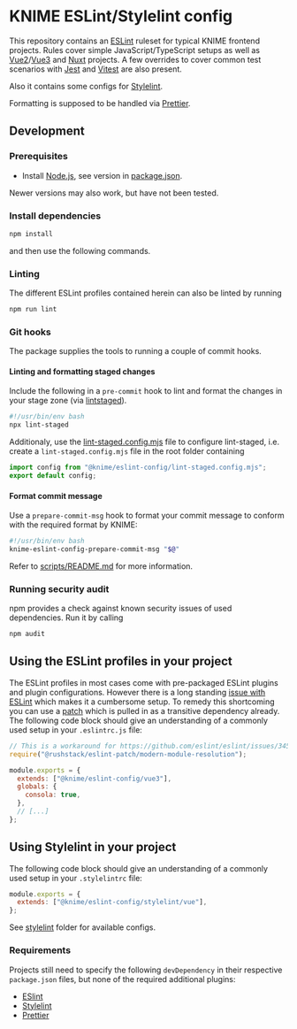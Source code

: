 # KNIME ESLint/Stylelint config

This repository contains an [ESLint] ruleset for typical KNIME frontend projects. Rules cover simple
JavaScript/TypeScript setups as well as [Vue2]/[Vue3] and [Nuxt] projects. A few overrides to cover common test
scenarios with [Jest] and [Vitest] are also present.

Also it contains some configs for [Stylelint].

Formatting is supposed to be handled via [Prettier].

## Development

### Prerequisites

- Install [Node.js][node], see version in [package.json](package.json).

Newer versions may also work, but have not been tested.

### Install dependencies

```sh
npm install
```

and then use the following commands.

### Linting

The different ESLint profiles contained herein can also be linted by running

```sh
npm run lint
```

### Git hooks

The package supplies the tools to running a couple of commit hooks.

#### Linting and formatting staged changes

Include the following in a `pre-commit` hook to lint and format the changes in your stage zone (via [lintstaged]).

```bash
#!/usr/bin/env bash
npx lint-staged
```

Additionaly, use the [lint-staged.config.mjs](lint-staged.config.mjs) file to configure lint-staged, i.e. create a `lint-staged.config.mjs` file in the root folder containing

```js
import config from "@knime/eslint-config/lint-staged.config.mjs";
export default config;
```

#### Format commit message

Use a `prepare-commit-msg` hook to format your commit message to conform with the required format by KNIME:

```bash
#!/usr/bin/env bash
knime-eslint-config-prepare-commit-msg "$@"
```

Refer to [scripts/README.md](scripts/README.md) for more information.

### Running security audit

npm provides a check against known security issues of used dependencies. Run it by calling

```sh
npm audit
```

## Using the ESLint profiles in your project

The ESLint profiles in most cases come with pre-packaged ESLint plugins and plugin configurations. However there is a
long standing [issue with ESLint](https://github.com/eslint/eslint/issues/3458) which makes it a cumbersome setup.
To remedy this shortcoming you can use a [patch](https://www.npmjs.com/package/@rushstack/eslint-patch) which is pulled
in as a transitive dependency already. The following code block should give an understanding of a commonly used setup
in your `.eslintrc.js` file:

```js
// This is a workaround for https://github.com/eslint/eslint/issues/3458
require("@rushstack/eslint-patch/modern-module-resolution");

module.exports = {
  extends: ["@knime/eslint-config/vue3"],
  globals: {
    consola: true,
  },
  // [...]
};
```

## Using Stylelint in your project

The following code block should give an understanding of a commonly used setup in your `.stylelintrc` file:

```js
module.exports = {
  extends: ["@knime/eslint-config/stylelint/vue"],
};
```

See [stylelint](stylelint) folder for available configs.

### Requirements

Projects still need to specify the following `devDependency` in their respective `package.json` files, but none of the required additional plugins:

- [ESlint]
- [Stylelint]
- [Prettier]

[node]: https://knime-com.atlassian.net/wiki/spaces/SPECS/pages/905281540/Node.js+Installation
[ESLint]: https://eslint.org/
[Stylelint]: https://stylelint.io/
[Prettier]: https://prettier.io/
[Vue2]: https://v2.vuejs.org/
[Vue3]: https://vuejs.org/
[Nuxt]: https://nuxtjs.org/
[Jest]: https://jestjs.io/en
[Vitest]: https://vitest.dev/
[lintstaged]: https://github.com/okonet/lint-staged
